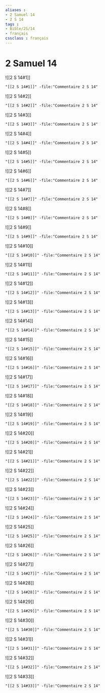 ```yaml
---
aliases : 
- 2 Samuel 14
- 2 S 14
tags : 
- Bible/2S/14
- français
cssclass : français
---
```


# 2 Samuel 14

![[2 S 14#1]]

```query
"[[2 S 14#1]]" -file:"Commentaire 2 S 14"
```

![[2 S 14#2]]

```query
"[[2 S 14#2]]" -file:"Commentaire 2 S 14"
```

![[2 S 14#3]]

```query
"[[2 S 14#3]]" -file:"Commentaire 2 S 14"
```

![[2 S 14#4]]

```query
"[[2 S 14#4]]" -file:"Commentaire 2 S 14"
```

![[2 S 14#5]]

```query
"[[2 S 14#5]]" -file:"Commentaire 2 S 14"
```

![[2 S 14#6]]

```query
"[[2 S 14#6]]" -file:"Commentaire 2 S 14"
```

![[2 S 14#7]]

```query
"[[2 S 14#7]]" -file:"Commentaire 2 S 14"
```

![[2 S 14#8]]

```query
"[[2 S 14#8]]" -file:"Commentaire 2 S 14"
```

![[2 S 14#9]]

```query
"[[2 S 14#9]]" -file:"Commentaire 2 S 14"
```

![[2 S 14#10]]

```query
"[[2 S 14#10]]" -file:"Commentaire 2 S 14"
```

![[2 S 14#11]]

```query
"[[2 S 14#11]]" -file:"Commentaire 2 S 14"
```

![[2 S 14#12]]

```query
"[[2 S 14#12]]" -file:"Commentaire 2 S 14"
```

![[2 S 14#13]]

```query
"[[2 S 14#13]]" -file:"Commentaire 2 S 14"
```

![[2 S 14#14]]

```query
"[[2 S 14#14]]" -file:"Commentaire 2 S 14"
```

![[2 S 14#15]]

```query
"[[2 S 14#15]]" -file:"Commentaire 2 S 14"
```

![[2 S 14#16]]

```query
"[[2 S 14#16]]" -file:"Commentaire 2 S 14"
```

![[2 S 14#17]]

```query
"[[2 S 14#17]]" -file:"Commentaire 2 S 14"
```

![[2 S 14#18]]

```query
"[[2 S 14#18]]" -file:"Commentaire 2 S 14"
```

![[2 S 14#19]]

```query
"[[2 S 14#19]]" -file:"Commentaire 2 S 14"
```

![[2 S 14#20]]

```query
"[[2 S 14#20]]" -file:"Commentaire 2 S 14"
```

![[2 S 14#21]]

```query
"[[2 S 14#21]]" -file:"Commentaire 2 S 14"
```

![[2 S 14#22]]

```query
"[[2 S 14#22]]" -file:"Commentaire 2 S 14"
```

![[2 S 14#23]]

```query
"[[2 S 14#23]]" -file:"Commentaire 2 S 14"
```

![[2 S 14#24]]

```query
"[[2 S 14#24]]" -file:"Commentaire 2 S 14"
```

![[2 S 14#25]]

```query
"[[2 S 14#25]]" -file:"Commentaire 2 S 14"
```

![[2 S 14#26]]

```query
"[[2 S 14#26]]" -file:"Commentaire 2 S 14"
```

![[2 S 14#27]]

```query
"[[2 S 14#27]]" -file:"Commentaire 2 S 14"
```

![[2 S 14#28]]

```query
"[[2 S 14#28]]" -file:"Commentaire 2 S 14"
```

![[2 S 14#29]]

```query
"[[2 S 14#29]]" -file:"Commentaire 2 S 14"
```

![[2 S 14#30]]

```query
"[[2 S 14#30]]" -file:"Commentaire 2 S 14"
```

![[2 S 14#31]]

```query
"[[2 S 14#31]]" -file:"Commentaire 2 S 14"
```

![[2 S 14#32]]

```query
"[[2 S 14#32]]" -file:"Commentaire 2 S 14"
```

![[2 S 14#33]]

```query
"[[2 S 14#33]]" -file:"Commentaire 2 S 14"
```

